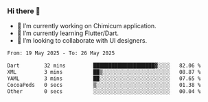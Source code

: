 ### Hi there 👋

<!--
**devcat37/devcat37** is a ✨ _special_ ✨ repository because its `README.md` (this file) appears on your GitHub profile.-->


- 🔭 I’m currently working on Chimicum application.
- 🌱 I’m currently learning Flutter/Dart.
- 👯 I’m looking to collaborate with UI designers.
<!-- - 🤔 I’m looking for help with ... -->

<!--START_SECTION:waka-->

```txt
From: 19 May 2025 - To: 26 May 2025

Dart        32 mins         ████████████████████▓░░░░   82.06 %
XML         3 mins          ██▒░░░░░░░░░░░░░░░░░░░░░░   08.87 %
YAML        3 mins          ██░░░░░░░░░░░░░░░░░░░░░░░   07.65 %
CocoaPods   0 secs          ▒░░░░░░░░░░░░░░░░░░░░░░░░   01.38 %
Other       0 secs          ░░░░░░░░░░░░░░░░░░░░░░░░░   00.04 %
```

<!--END_SECTION:waka-->
